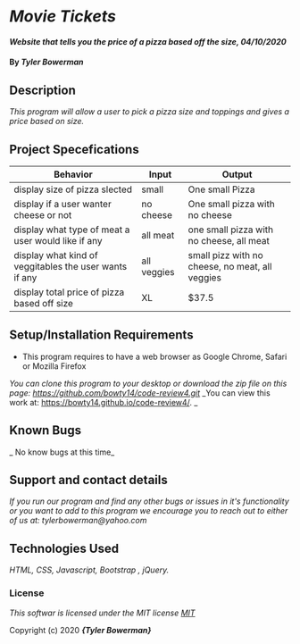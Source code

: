 # _Movie Tickets_

#### _Website that tells you the price of a pizza based off the size, 04/10/2020_

#### By _**Tyler Bowerman**_

## Description

_This program will allow a user to pick a pizza size and toppings and gives a price based on size._

## Project Specefications

|  Behavior                 |  Input  | Output
|---------------------------|---------|-------
|display size of pizza slected|small| One small Pizza|
|display if a user wanter cheese or not| no cheese|One small pizza with no cheese|
|display what type of meat a user would like if any|all meat| one small pizza with no cheese, all meat|
|display what kind of veggitables the user wants if any| all veggies| small pizz with no cheese, no meat, all veggies|
|display total price of pizza based off size|XL|$37.5|

## Setup/Installation Requirements

* This program requires to have a web browser as Google Chrome, Safari or Mozilla Firefox

_You can clone this program to your desktop or download the zip file on this page: https://github.com/bowty14/code-review4.git_
_You can view this work at: https://bowty14.github.io/code-review4/. _

## Known Bugs

_ No know bugs at this time_

## Support and contact details

_If you run our program and find any other bugs or issues in it's functionality or you want to add to this program we encourage you to reach out to either of us at: tylerbowerman@yahoo.com_

## Technologies Used

_HTML, CSS, Javascript, Bootstrap , jQuery._

### License

*This softwar is licensed under the MIT license [MIT](https://en.wikipedia.org/wiki/MIT_License)*

Copyright (c) 2020 **_{Tyler Bowerman}_**